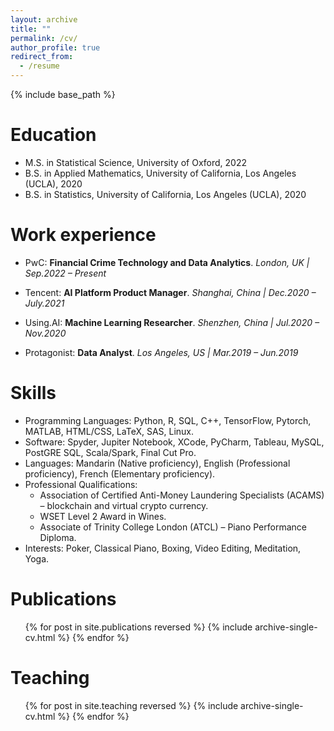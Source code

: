 ```yaml
---
layout: archive
title: ""
permalink: /cv/
author_profile: true
redirect_from:
  - /resume
---
```


{% include base_path %}


     
      
Education
======
* M.S. in Statistical Science,  University of Oxford, 2022
* B.S. in Applied Mathematics, University of California, Los Angeles (UCLA), 2020
* B.S. in Statistics, University of California, Los Angeles (UCLA), 2020

Work experience
======
* PwC: __Financial Crime Technology and Data Analytics__.  *London, UK \| Sep.2022 – Present*

* Tencent: __AI Platform Product Manager__.  *Shanghai, China \| Dec.2020 – July.2021*

* Using.AI: __Machine Learning Researcher__.  *Shenzhen, China \| Jul.2020 – Nov.2020*
 
* Protagonist: __Data Analyst__.  *Los Angeles, US \| Mar.2019 – Jun.2019*
  
Skills
======
* Programming Languages: Python, R, SQL, C++, TensorFlow, Pytorch, MATLAB, HTML/CSS, LaTeX, SAS, Linux.
* Software: Spyder, Jupiter Notebook, XCode, PyCharm, Tableau, MySQL, PostGRE SQL, Scala/Spark, Final Cut Pro.
* Languages: Mandarin (Native proficiency), English (Professional proficiency), French (Elementary proficiency).
* Professional Qualifications:
  * Association of Certified Anti-Money Laundering Specialists (ACAMS) – blockchain and virtual crypto
currency.
  * WSET Level 2 Award in Wines.
  * Associate of Trinity College London (ATCL) – Piano Performance Diploma.
* Interests: Poker, Classical Piano, Boxing, Video Editing, Meditation, Yoga.


Publications
======
  <ul>{% for post in site.publications reversed %}
    {% include archive-single-cv.html %}
  {% endfor %}</ul>

<!--
Talks
======
  <ul>{% for post in site.talks reversed %}
    {% include archive-single-talk-cv.html  %}
  {% endfor %}</ul>
  -->
  
Teaching
======
  <ul>{% for post in site.teaching reversed %}
    {% include archive-single-cv.html %}
  {% endfor %}</ul>

<!--
Service and leadership
======
* Currently signed in to 43 different slack teams
-->
